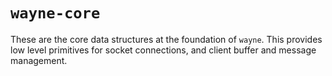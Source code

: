 # `wayne-core`

These are the core data structures at the foundation of `wayne`. This provides low level primitives for socket connections, and client buffer and message management.